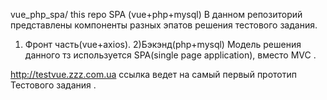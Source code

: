vue_php_spa/
this repo SPA (vue+php+mysql)
В данном репозиторий представлены  компоненты разных эпатов решения тестового задания.
1) Фронт часть(vue+axios).
2)Бэкэнд(php+mysql)
Модель решения данного тз используется SPA(single page application), вместо MVC . 

http://testvue.zzz.com.ua 
ссылка ведет на самый первый прототип Тестового задания . 
